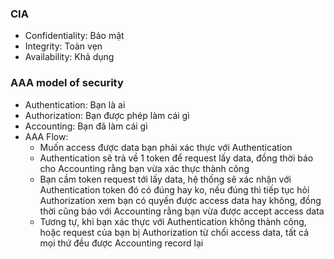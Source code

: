 ### CIA

* Confidentiality: Bảo mật
* Integrity: Toàn vẹn
* Availability: Khả dụng

### AAA model of security

* Authentication: Bạn là ai
* Authorization: Bạn được phép làm cái gì
* Accounting: Bạn đã làm cái gì
* AAA Flow:
  * Muốn access được data bạn phải xác thực với Authentication
  * Authentication sẽ trả về 1 token để request lấy data, đồng thời báo cho Accounting rằng bạn vừa xác thực thành công
  * Bạn cầm token request tới lấy data, hệ thống sẽ xác nhận với Authentication token đó có đúng hay ko, nếu đúng thì tiếp tục hỏi Authorization xem bạn có quyền được access data hay không, đồng thời cũng báo với Accounting rằng bạn vừa được accept access data
  * Tương tự, khi bạn xác thực với Authentication không thành công, hoặc request của bạn bị Authorization từ chối access data, tất cả mọi thứ đều được Accounting record lại
